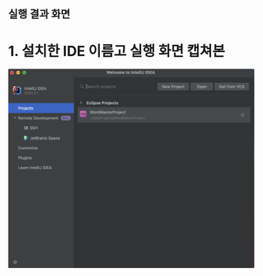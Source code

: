 ## 실행 결과 화면
# 1. 설치한 IDE 이름고 실행 화면 캡쳐본
<img src="https://github.com/22000489/WordMasterProject/blob/main/screenshots/1.png?raw=true" width="500">
